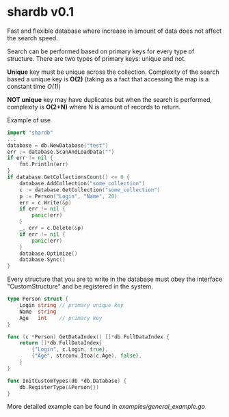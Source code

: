 # shardb v0.1
Fast and flexible database where increase in amount of data does not affect the search speed.

Search can be performed based on primary keys for every type of structure.
There are two types of primary keys: unique and not.

<b>Unique</b> key must be unique across the collection. 
Complexity of the search based a unique key is <b>O(2)</b> 
(taking as a fact that accessing the map is a constant time <i>O(1)</i>)

<b>NOT unique</b> key may have duplicates but when the search is performed,
complexity is <b>O(2+N)</b> where N is amount of records to return.

Example of use
```Go
import "shardb"
...
database = db.NewDatabase("test")
err := database.ScanAndLoadData("")
if err != nil {
    fmt.Println(err)
}
if database.GetCollectionsCount() <= 0 {
    database.AddCollection("some_collection")
    c := database.GetCollection("some_collection")
    p := Person("Login", "Name", 20)
    err = c.Write(&p)
    if err != nil {
        panic(err)
    }
    _, err = c.Delete(&p)
    if err != nil {
        panic(err)
    }
    database.Optimize()
    database.Sync()
}
```

Every structure that you are to write in the database must obey the interface "CustomStructure"
and be registered in the system.
```Go
type Person struct {
    Login string // primary unique key
    Name  string
    Age   int    // primary key
}

func (c *Person) GetDataIndex() []*db.FullDataIndex {
    return []*db.FullDataIndex{
        {"Login", c.Login, true},
        {"Age", strconv.Itoa(c.Age), false},
    }
}

func InitCustomTypes(db *db.Database) {
    db.RegisterType(&Person{})
}
```
More detailed example can be found in <i>examples/general_example.go</i>